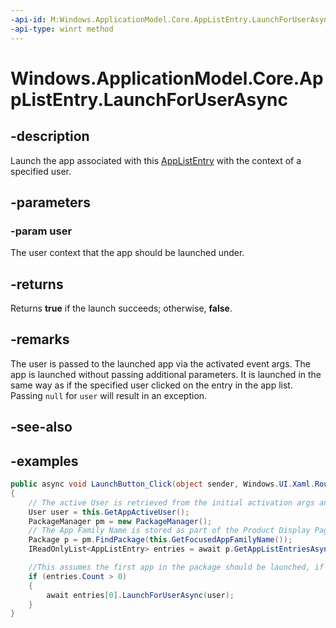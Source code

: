 ```yaml
---
-api-id: M:Windows.ApplicationModel.Core.AppListEntry.LaunchForUserAsync(Windows.System.User)
-api-type: winrt method
---
```


<!-- Method syntax.
public IAsyncOperation<bool> AppListEntry.LaunchForUserAsync(User user)
-->

# Windows.ApplicationModel.Core.AppListEntry.LaunchForUserAsync

## -description
Launch the app associated with this [AppListEntry](applistentry.md) with the context of a specified user.

## -parameters
### -param user
The user context that the app should be launched under.

## -returns
Returns **true** if the launch succeeds; otherwise, **false**.

## -remarks
The user is passed to the launched app via the activated event args.
The app is launched without passing additional parameters. It is launched in the same way as if the specified user clicked on the entry in the app list.
Passing `null` for `user` will result in an exception.

## -see-also

## -examples
```csharp
public async void LaunchButton_Click(object sender, Windows.UI.Xaml.RoutedEventArgs e)
{
    // The active User is retrieved from the initial activation args and validated against list of active users
    User user = this.GetAppActiveUser();
    PackageManager pm = new PackageManager();
    // The App Family Name is stored as part of the Product Display Page
    Package p = pm.FindPackage(this.GetFocusedAppFamilyName());
    IReadOnlyList<AppListEntry> entries = await p.GetAppListEntriesAsync();

    //This assumes the first app in the package should be launched, if there is one in the package
    if (entries.Count > 0)
    {
        await entries[0].LaunchForUserAsync(user);
    }
}
```

